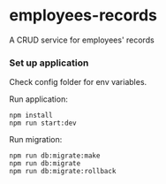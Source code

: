 # employees-records
A CRUD service for employees' records

### Set up application
Check config folder for env variables.

Run application: 
```
npm install
npm run start:dev

```


Run migration: 
```
npm run db:migrate:make
npm run db:migrate
npm run db:migrate:rollback

```
